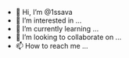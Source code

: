 - 👋 Hi, I’m @1ssava
- 👀 I’m interested in ...
- 🌱 I’m currently learning ...
- 💞️ I’m looking to collaborate on ...
- 📫 How to reach me ...

<!---
1ssava/1ssava is a ✨ special ✨ repository because its `README.md` (this file) appears on your GitHub profile.
You can click the Preview link to take a look at your changes.
--->
